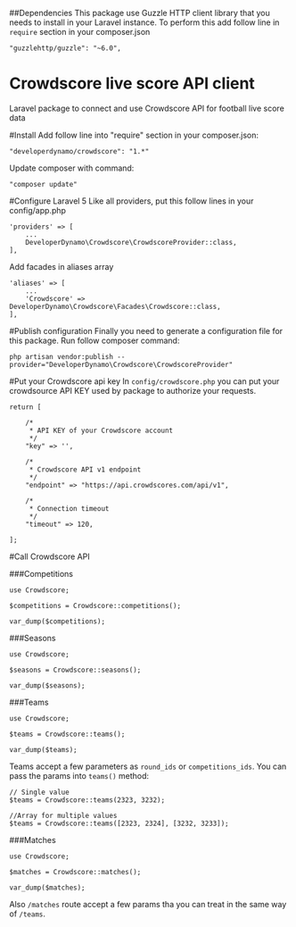 ##Dependencies
This package use Guzzle HTTP client library that you needs to install in your Laravel instance. To perform this add follow line in `require` section in your composer.json 

```
"guzzlehttp/guzzle": "~6.0",
```

# Crowdscore live score API client
Laravel package to connect and use Crowdscore API for football live score data

#Install
Add follow line into "require" section in your composer.json:

```
"developerdynamo/crowdscore": "1.*"
```

Update composer with command:

```
"composer update"
```

#Configure Laravel 5
Like all providers, put this follow lines in your config/app.php

```
'providers' => [
	...
	DeveloperDynamo\Crowdscore\CrowdscoreProvider::class,
],
```

Add facades in aliases array
```
'aliases' => [
	...
	'Crowdscore' => DeveloperDynamo\Crowdscore\Facades\Crowdscore::class,
],
```

#Publish configuration
Finally you need to generate a configuration file for this package. Run follow composer command:

```
php artisan vendor:publish --provider="DeveloperDynamo\Crowdscore\CrowdscoreProvider"
```

#Put your Crowdscore api key
In `config/crowdscore.php` you can put your crowdsource API KEY used by package to authorize your requests.

```
return [
	
	/*
	 * API KEY of your Crowdscore account
	 */
    "key" => '',
	
	/*
	 * Crowdscore API v1 endpoint
	 */
	"endpoint" => "https://api.crowdscores.com/api/v1",
	
	/*
	 * Connection timeout 
	 */
	"timeout" => 120,

];
```

#Call Crowdscore API

###Competitions
```
use Crowdscore;

$competitions = Crowdscore::competitions();

var_dump($competitions);
```

###Seasons
```
use Crowdscore;

$seasons = Crowdscore::seasons();

var_dump($seasons);
```

###Teams
```
use Crowdscore;

$teams = Crowdscore::teams();

var_dump($teams);
```
Teams accept a few parameters as `round_ids` or `competitions_ids`. You can pass the params into `teams()` method:

```
// Single value
$teams = Crowdscore::teams(2323, 3232);

//Array for multiple values
$teams = Crowdscore::teams([2323, 2324], [3232, 3233]);
```

###Matches
```
use Crowdscore;

$matches = Crowdscore::matches();

var_dump($matches);
```
Also `/matches` route accept a few params tha you can treat in the same way of `/teams`.
